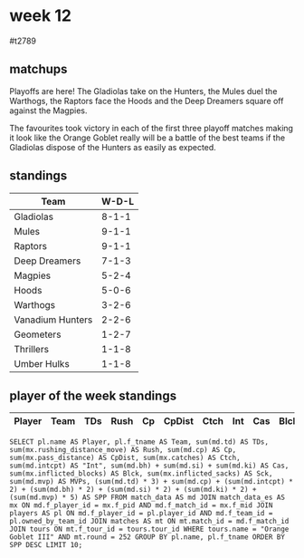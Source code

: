 # week 12

#t2789

## matchups

Playoffs are here! The Gladiolas take on the Hunters, the Mules duel the Warthogs, the Raptors face the Hoods and the Deep Dreamers square off against the Magpies.

The favourites took victory in each of the first three playoff matches making it look like the Orange Goblet really will be a battle of the best teams if the Gladiolas dispose of the Hunters as easily as expected.

## standings

| Team | W-D-L |
|-------|-----|
| Gladiolas | 8-1-1 |
| Mules | 9-1-1 |
| Raptors | 9-1-1 |
| Deep Dreamers | 7-1-3 |
| Magpies | 5-2-4 |
| Hoods | 5-0-6 |
| Warthogs | 3-2-6 |
| Vanadium Hunters | 2-2-6 |
| Geometers | 1-2-7 |
| Thrillers | 1-1-8 |
| Umber Hulks | 1-1-8 |


## player of the week standings

| Player            | Team             | TDs  | Rush | Cp   | CpDist | Ctch | Int | Cas  | Blck | Sck | MVP | SPP  |
|-------------------|------------------|------|------|------|----------|---------|---|---|--------|-------|------|------|


```
SELECT pl.name AS Player, pl.f_tname AS Team, sum(md.td) AS TDs, sum(mx.rushing_distance_move) AS Rush, sum(md.cp) AS Cp,	sum(mx.pass_distance) AS CpDist, sum(mx.catches) AS Ctch, sum(md.intcpt) AS "Int", sum(md.bh) + sum(md.si) + sum(md.ki) AS Cas, sum(mx.inflicted_blocks) AS Blck, sum(mx.inflicted_sacks) AS Sck, sum(md.mvp) AS MVPs, (sum(md.td) * 3) + sum(md.cp) + (sum(md.intcpt) * 2) + (sum(md.bh) * 2) + (sum(md.si) * 2) + (sum(md.ki) * 2) + (sum(md.mvp) * 5) AS SPP FROM match_data AS md JOIN match_data_es AS mx ON md.f_player_id = mx.f_pid AND md.f_match_id = mx.f_mid JOIN players AS pl ON md.f_player_id = pl.player_id AND md.f_team_id = pl.owned_by_team_id JOIN matches AS mt ON mt.match_id = md.f_match_id JOIN tours ON mt.f_tour_id = tours.tour_id WHERE tours.name = "Orange Goblet III" AND mt.round = 252 GROUP BY pl.name, pl.f_tname ORDER BY SPP DESC LIMIT 10;
```
